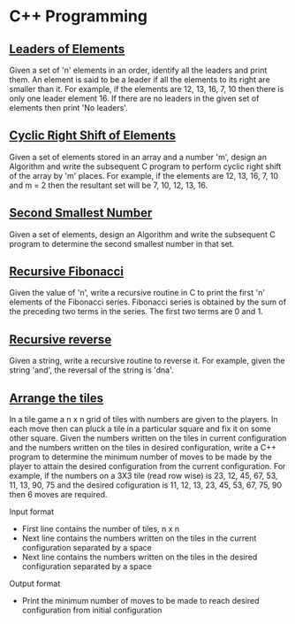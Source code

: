 # C++ Programming

## [Leaders of Elements](https://github.com/jacobjohn2016/C-Plus-Plus-Programming/blob/master/leaders_of_elements.cpp)
Given a set of 'n' elements in an order, identify all the leaders and print them. An element is said to be a leader if all the elements to its right are smaller than it. For example, if the elements are 12, 13, 16, 7, 10 then there is only one leader element 16. If there are no leaders in the given set of elements then print 'No leaders'.

## [Cyclic Right Shift of Elements](https://github.com/jacobjohn2016/C-Plus-Plus-Programming/blob/master/cyclic_right_shift.cpp)
Given a set of elements stored in an array and a number 'm', design an Algorithm and write the subsequent C program to perform cyclic right shift of the array by 'm' places. For example, if the elements are 12, 13, 16, 7, 10 and m = 2 then the resultant set will be 7, 10, 12, 13, 16.

## [Second Smallest Number](https://github.com/jacobjohn2016/C-Plus-Plus-Programming/blob/master/second_smallest.cpp)
Given a set of elements, design an Algorithm and write the subsequent C program to determine the second smallest number in that set.

## [Recursive Fibonacci](https://github.com/jacobjohn2016/C-Plus-Plus-Programming/blob/master/fibonacci.cpp)
Given the value of 'n', write a recursive routine in C to print the first 'n' elements of the Fibonacci series. Fibonacci series is obtained by the sum of the preceding two terms in the series. The first two terms are 0 and 1.

## [Recursive reverse](https://github.com/jacobjohn2016/C-Plus-Plus-Programming/blob/master/string_reverse.cpp)
Given a string, write a recursive routine to reverse it. For example, given the string 'and', the reversal of the string is 'dna'.

## [Arrange the tiles](https://github.com/jacobjohn2016/C-Plus-Plus-Programming/blob/master/arrange_the_tiles.cpp)
In a tile game a n x n grid of tiles with numbers are given to the players. In each move then can pluck a tile in a particular square and fix it on some other square. Given the numbers written on the tiles in current configuration and the numbers written on the tiles in desired configuration, write a C++ program to determine the minimum number of moves to be made by the player to attain the desired configuration from the current configuration. For example, if the numbers on a 3X3 tile (read row wise) is 23, 12, 45, 67, 53, 11, 13, 90, 75 and the desired cofiguration is 11, 12, 13, 23, 45, 53, 67, 75, 90 then 6 moves are required.

Input format
* First line contains the number of tiles, n x n
* Next line contains the numbers written on the tiles in the current configuration separated by a space
* Next line contains the numbers written on the tiles in the desired configuration separated by a space

Output format
* Print the minimum number of moves to be made to reach desired configuration from initial configuration